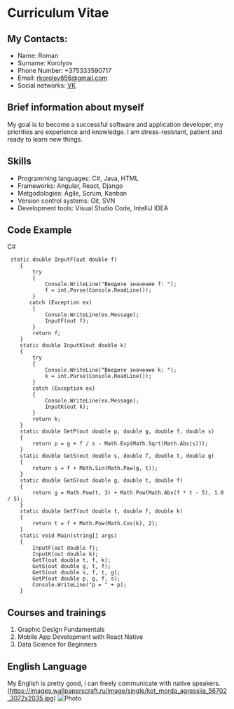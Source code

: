 # Curriculum Vitae

## My Contacts:
- Name: Roman
- Surname: Korolyov
- Phone Number: +375333590717
- Email: rkorolev656@gmail.com
- Social networks: [VK](https://vk.com/gothboiclique16)

## Brief information about myself
My goal is to become a successful software and application developer, my priorities are experience and knowledge. I am stress-resistant, patient and ready to learn new things.

## Skills
- Programming languages: C#, Java, HTML
- Frameworks: Angular, React, Django
- Metgodologies: Agile, Scrum, Kanban
- Version control systems: Git, SVN
- Development tools: Visual Studio Code, IntelliJ IDEA

## Code Example

C#
```
 static double InputF(out double f)
    {
        try
        {
            Console.WriteLine("Введите значение f: ");
            f = int.Parse(Console.ReadLine());
        }
       catch (Exception ex)
        {
            Console.WriteLine(ex.Message);
            InputF(out f);
        }
        return f;
    }
    static double InputK(out double k)
    {
        try
        {
            Console.WriteLine("Введите значение k: ");
            k = int.Parse(Console.ReadLine());
        }
        catch (Exception ex)
        {
            Console.WriteLine(ex.Message);
            InputK(out k);
        }
        return k;
    }
    static double GetP(out double p, double g, double f, double s)
    {
        return p = g + f / s - Math.Exp(Math.Sqrt(Math.Abs(s)));
    }
    static double GetS(out double s, double f, double t, double g)
    {
        return s = f + Math.Sin(Math.Pow(g, t)); 
    }
    static double GetG(out double g, double t, double f)
    {
        return g = Math.Pow(t, 3) + Math.Pow(Math.Abs(f * t - 5), 1.0 / 5);
    }
    static double GetT(out double t, double f, double k)
    {
        return t = f + Math.Pow(Math.Cos(k), 2);
    }
    static void Main(string[] args)
    {
        InputF(out double f);
        InputK(out double k);
        GetT(out double t, f, k);
        GetG(out double g, t, f);
        GetS(out double s, f, t, g);
        GetP(out double p, g, f, s);
        Console.WriteLine("p = " + p);
    }
```

## Courses and trainings
1. Graphic Design Fundamentals
2. Mobile App Development with React Native
3. Data Science for Beginners

## English Language
My English is pretty good, i can freely communicate with native speakers.
(https://images.wallpaperscraft.ru/image/single/kot_morda_agressiia_56702_3072x2035.jpg)
![Photo](https://yandex.by/images/search?img_url=https%3A%2F%2Fwallpapers.net%2Fangry-cat-hd-wallpaper%2Fdownload%2F5120x2160.jpeg&lr=158&pos=1&rpt=simage&source=serp&text=кот)
